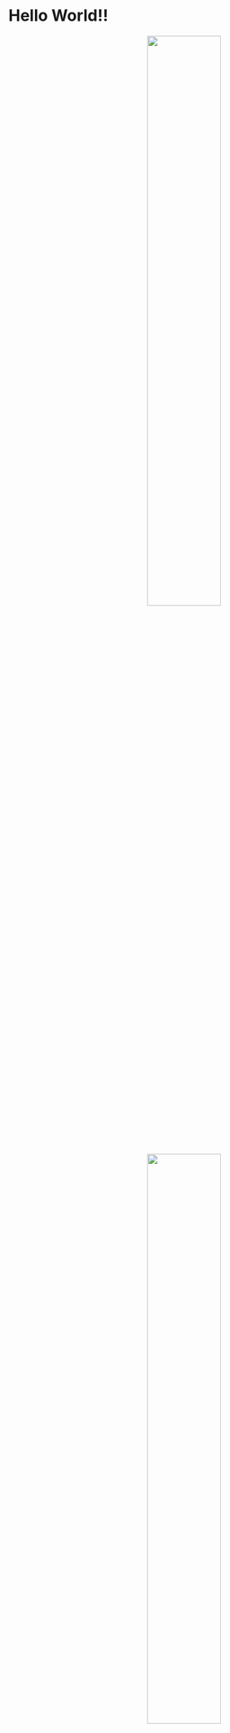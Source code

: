 # Hello World!!
<a href="stat">
  <img src="https://github-readme-stats.vercel.app/api?username=rark7040&show_icons=true&theme=react&count_private=true&include_all_commits=true" width=51% align="right" />
  <img src="https://github-readme-stats.vercel.app/api/top-langs/?username=rark7040&layout=compact&theme=react" width=51% align="right"/>
</a>

<pre>












</pre>

<table align="left">
  <tr>
    <td> <strong> やってること </strong>
  <tr>
    <td> <table>
    <tr><td> PocketMine-MP
    <tr><td> Unity
    <tr><td> ConsoleApp
    <tr><td> Mico Car
    </table>
</table>
<table align="left">
  <tr>
</table>

<table align="left">
  <tr>
    <td> <strong> やってること </strong>
  <tr>
    <td> <table>
    <tr><td> PocketMine-MP
    <tr><td> Unity
    <tr><td> ConsoleApp
    <tr><td> Mico Car
    </table>
</table>
      
<a href="graph">
  <img src="https://activity-graph.herokuapp.com/graph?username=rark7040&theme=react-dark" width=100%/>
</a>
